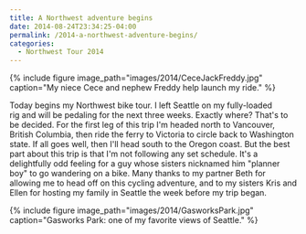 ```yaml
---
title: A Northwest adventure begins
date: 2014-08-24T23:34:25-04:00
permalink: /2014-a-northwest-adventure-begins/
categories:
  - Northwest Tour 2014
---
```

{% include figure image_path="images/2014/CeceJackFreddy.jpg" caption="My niece Cece and nephew Freddy help launch my ride." %}

Today begins my Northwest bike tour. I left Seattle on my fully-loaded rig and will be pedaling for the next three weeks. Exactly where? That's to be decided. For the first leg of this trip I'm headed north to Vancouver, British Columbia, then ride the ferry to Victoria to circle back to Washington state. If all goes well, then I'll head south to the Oregon coast. But the best part about this trip is that I'm not following any set schedule. It's a delightfully odd feeling for a guy whose sisters nicknamed him "planner boy" to go wandering on a bike. Many thanks to my partner Beth for allowing me to head off on this cycling adventure, and to my sisters Kris and Ellen for hosting my family in Seattle the week before my trip began.

{% include figure image_path="images/2014/GasworksPark.jpg" caption="Gasworks Park: one of my favorite views of Seattle." %}
